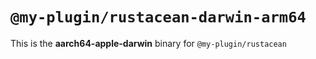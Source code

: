 # `@my-plugin/rustacean-darwin-arm64`

This is the **aarch64-apple-darwin** binary for `@my-plugin/rustacean`
